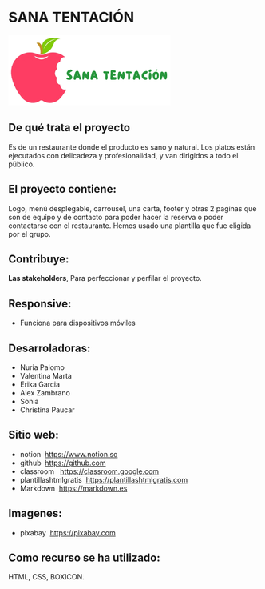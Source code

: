  <!-- HEADINGS -->
​
​
# SANA TENTACIÓN
![Logo Sana Tentacion](./media/LogoPNG.png)
​
## De qué trata el proyecto
Es de un restaurante donde el producto es sano y natural.
 Los platos están ejecutados con delicadeza y profesionalidad, y van dirigidos a todo el público.
​
## El proyecto contiene:
Logo, menú desplegable, carrousel,
una carta, footer y otras 2 paginas que son de equipo y de contacto para poder hacer la reserva o poder contactarse con el restaurante.
Hemos usado una plantilla que fue eligida por el grupo. 
​
## Contribuye:
 **Las stakeholders**, Para perfeccionar y perfilar el proyecto.
​
## Responsive: 
* Funciona para dispositivos móviles
​
 ## Desarroladoras:
   * Nuria Palomo
   * Valentina Marta
   * Erika Garcia
   * Alex Zambrano
   * Sonia
   * Christina Paucar
​
 ## Sitio web:
  * notion
​
      <https://www.notion.so>
​
* github
​
    <https://github.com>
* classroom
​
​
   <https://classroom.google.com>
​
* plantillashtmlgratis
​
     <https://plantillashtmlgratis.com>
​
* Markdown
​
     <https://markdown.es>
​
​
 ## Imagenes:
 
* pixabay
​
  <https://pixabay.com>
​
​
## Como recurso se ha utilizado:
HTML, CSS, BOXICON.

